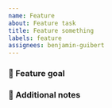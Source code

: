 ```yaml
---
name: Feature
about: Feature task
title: Feature something
labels: feature
assignees: benjamin-guibert
---
```


### :dart: Feature goal

### :memo: Additional notes
